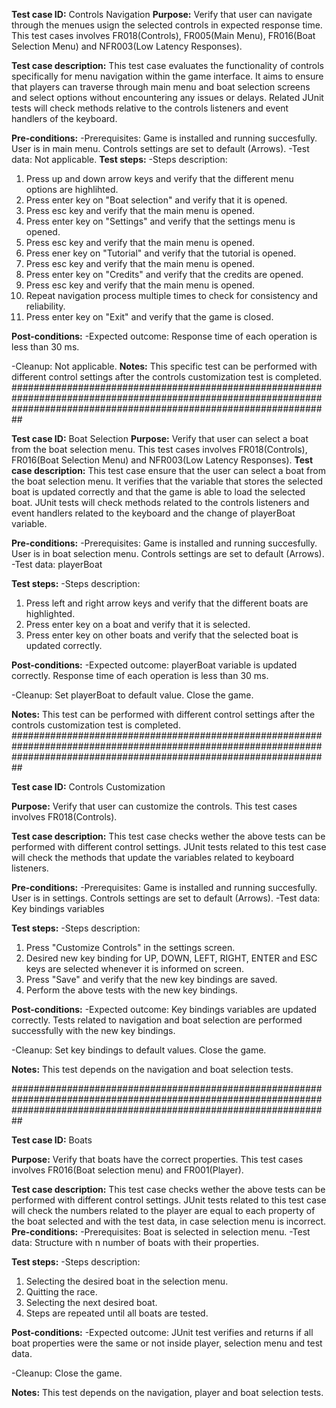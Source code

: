 **Test case ID:**
Controls Navigation
**Purpose:**
Verify that user can navigate through the menues usign the selected controls in expected response time.
This test cases involves FR018(Controls), FR005(Main Menu), FR016(Boat Selection Menu) and NFR003(Low Latency Responses).

**Test case description:**
This test case evaluates the functionality of controls specifically for menu navigation within the game interface. It aims to ensure that players can traverse through main menu and boat selection screens and select options without encountering any issues or delays. 
Related JUnit tests will check methods relative to the controls listeners and event handlers of the keyboard.

**Pre-conditions:**
-Prerequisites:
Game is installed and running succesfully.
User is in main menu.
Controls settings are set to default (Arrows).
-Test data:
Not applicable.
**Test steps:**
-Steps description:
1. Press up and down arrow keys and verify that the different menu options are highlihted.
2. Press enter key on "Boat selection" and verify that it is opened.
3. Press esc key and verify that the main menu is opened.
4. Press enter key on "Settings" and verify that the settings menu is opened.
5. Press esc key and verify that the main menu is opened.
6. Press ener key on "Tutorial" and verify that the tutorial is opened.
7. Press esc key and verify that the main menu is opened.
8. Press enter key on "Credits" and verify that the credits are opened.
9. Press esc key and verify that the main menu is opened.
10. Repeat navigation process multiple times to check for consistency and reliability.
11. Press enter key on "Exit" and verify that the game is closed.

**Post-conditions:**
-Expected outcome:
Response time of each operation is less than 30 ms.

-Cleanup:
Not applicable.
**Notes:**
This specific test can be performed with different control settings after the controls customization test is completed.
##########################################################################################################################################################################

**Test case ID:**
Boat Selection
**Purpose:**
Verify that user can select a boat from the boat selection menu.
This test cases involves FR018(Controls), FR016(Boat Selection Menu) and NFR003(Low Latency Responses).
**Test case description:**
This test case ensure that the user can select a boat from the boat selection menu. It verifies that the variable that stores the selected boat is updated correctly and that the game is able to load the selected boat.
JUnit tests will check methods related to the controls listeners and event handlers related to the keyboard and the change of playerBoat variable.

**Pre-conditions:**
-Prerequisites:
Game is installed and running succesfully.
User is in boat selection menu.
Controls settings are set to default (Arrows).
-Test data:
playerBoat

**Test steps:**
-Steps description:
1. Press left and right arrow keys and verify that the different boats are highlighted.
2. Press enter key on a boat and verify that it is selected.
3. Press enter key on other boats and verify that the selected boat is updated correctly.

**Post-conditions:**
-Expected outcome:
playerBoat variable is updated correctly.
Response time of each operation is less than 30 ms.

-Cleanup:
Set playerBoat to default value.
Close the game.

**Notes:**
This test can be performed with different control settings after the controls customization test is completed.
##########################################################################################################################################################################

**Test case ID:**
Controls Customization

**Purpose:**
Verify that user can customize the controls.
This test cases involves FR018(Controls). 

**Test case description:**
This test case checks wether the above tests can be performed with different control settings.
JUnit tests related to this test case will check the methods that update the variables related to keyboard listeners.

**Pre-conditions:**
-Prerequisites:
Game is installed and running succesfully.
User is in settings.
Controls settings are set to default (Arrows).
-Test data:
Key bindings variables

**Test steps:**
-Steps description:
1. Press "Customize Controls" in the settings screen.
2. Desired new key binding for UP, DOWN, LEFT, RIGHT, ENTER and ESC keys are selected whenever it is informed on screen.
3. Press "Save" and verify that the new key bindings are saved.
4. Perform the above tests with the new key bindings.

**Post-conditions:**
-Expected outcome:
Key bindings variables are updated correctly.
Tests related to navigation and boat selection are performed successfully with the new key bindings.

-Cleanup:
Set key bindings to default values.
Close the game.

**Notes:**
This test depends on the navigation and boat selection tests.

##########################################################################################################################################################################

**Test case ID:**
Boats

**Purpose:**
Verify that boats have the correct properties.
This test cases involves FR016(Boat selection menu) and FR001(Player). 

**Test case description:**
This test case checks wether the above tests can be performed with different control settings.
JUnit tests related to this test case will check the numbers related to the player are equal to each property of the boat selected and with the test data, in case selection menu is incorrect.
**Pre-conditions:**
-Prerequisites:
Boat is selected in selection menu.
-Test data:
Structure with n number of boats with their properties.

**Test steps:**
-Steps description:
1. Selecting the desired boat in the selection menu.
2. Quitting the race.
3. Selecting the next desired boat.
4. Steps are repeated until all boats are tested.

**Post-conditions:**
-Expected outcome:
JUnit test verifies and returns if all boat properties were the same or not inside player, selection menu and test data.

-Cleanup:
Close the game.

**Notes:**
This test depends on the navigation, player and boat selection tests.